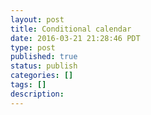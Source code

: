 ```yaml
---
layout: post
title: Conditional calendar
date: 2016-03-21 21:28:46 PDT
type: post
published: true
status: publish
categories: []
tags: []
description: 
---
```

